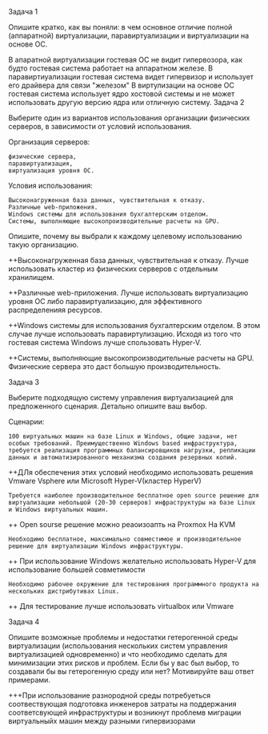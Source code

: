 Задача 1

Опишите кратко, как вы поняли: в чем основное отличие полной (аппаратной) виртуализации, паравиртуализации и виртуализации на основе ОС.

В апаратной виртуализации гостевая ОС  не видит гипервозора, как будто гостевая система  работает на аппаратном железе.
В паравиртиуализации гостевая система  видет гипервизор и  использует его драйвера для связи "железом"
В виртулизации на  основе ОС гостевая система  использует ядро хостовой системы и не может использовать другую версию ядра  или отличную систему. 
Задача 2

Выберите один из вариантов использования организации физических серверов, в зависимости от условий использования.

Организация серверов:

    физические сервера,
    паравиртуализация,
    виртуализация уровня ОС.

Условия использования:

    Высоконагруженная база данных, чувствительная к отказу.
    Различные web-приложения.
    Windows системы для использования бухгалтерским отделом.
    Системы, выполняющие высокопроизводительные расчеты на GPU.

Опишите, почему вы выбрали к каждому целевому использованию такую организацию.

++Высоконагруженная база данных, чувствительная к отказу. Лучше  использовать кластер из физических серверов с отдельным хранилищем.

++Различные web-приложения. Лучше  использовать виртуализацию  уровня ОС либо паравиртуализацию, для  эффективного распределенияя ресурсов.

++Windows системы для использования бухгалтерским отделом. В  этом случае лучше использовать паравиртулизацию. Исходя из того что гостевая система Windows лучше спользовать Hyper-V. 

++Системы, выполняющие высокопроизводительные расчеты на GPU. Физические сервера это даст большую производительность. 


Задача 3

Выберите подходящую систему управления виртуализацией для предложенного сценария. Детально опишите ваш выбор.

Сценарии:

    100 виртуальных машин на базе Linux и Windows, общие задачи, нет особых требований. Преимущественно Windows based инфраструктура, требуется реализация программных балансировщиков нагрузки, репликации данных и автоматизированного механизма создания резервных копий.
++ДЛя обеспечения этих условий необходимо использовать решения Vmware Vsphere или Microsoft Hyper-V(кластер НуреrV) 
    

    Требуется наиболее производительное бесплатное open source решение для виртуализации небольшой (20-30 серверов) инфраструктуры на базе Linux и Windows виртуальных машин.
 ++ Open sourse решение можно реаоизоапть на Proxmox  На  KVM
 
    Необходимо бесплатное, максимально совместимое и производительное решение для виртуализации Windows инфраструктуры.
 ++ При использование  Windows желательно использовать Hyper-V для использование большей совметимости 
    
    Необходимо рабочее окружение для тестирования программного продукта на нескольких дистрибутивах Linux.
 ++ Для тестирование лучше использовать virtualbox или Vmware   
   

Задача 4

Опишите возможные проблемы и недостатки гетерогенной среды виртуализации (использования нескольких систем управления виртуализацией одновременно) и что необходимо сделать для минимизации этих рисков и проблем. Если бы у вас был выбор, то создавали бы вы гетерогенную среду или нет? Мотивируйте ваш ответ примерами.

+++При использование разнородной среды потребуеться соотвествующая подготовка инженеров затраты на поддержания соответсвующей  инфраструктуры  и   возникнут проблемв миграции  виртуальныйх машин между разными  гипервизорами

